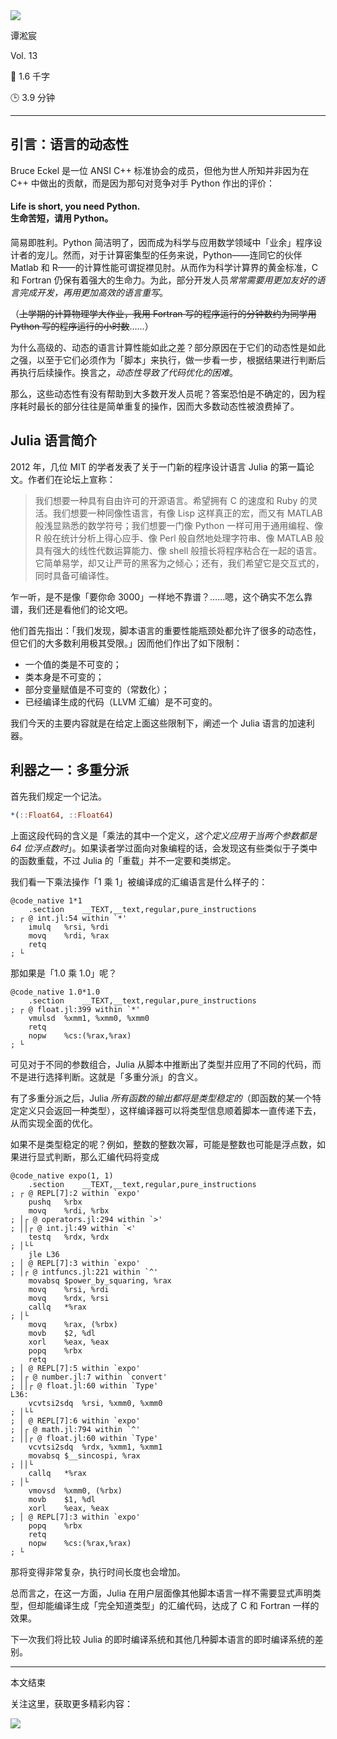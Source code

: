 <section id="frontmatter">
<section id="frontmatter-left">
<img id="avatar" src="https://tva1.sinaimg.cn/large/006y8mN6gy1g73qxb4k8xj30dw0dwgmu.jpg">
<p id="name">谭淞宸</p>
</section>
<section id="frontmatter-right">
<p id="number">Vol. 13</p>
<p id="word-count">📝 1.6 千字</p>
<p id="time-estimation">🕒 3.9 分钟</p>
</section>
</section>

---

## 引言：语言的动态性

Bruce Eckel 是一位 ANSI C++ 标准协会的成员，但他为世人所知并非因为在 C++ 中做出的贡献，而是因为那句对竞争对手 Python 作出的评价：

#### Life is short, you need Python.<br />生命苦短，请用 Python。

简易即胜利。Python 简洁明了，因而成为科学与应用数学领域中「业余」程序设计者的宠儿。然而，对于计算密集型的任务来说，Python——连同它的伙伴 Matlab 和 R——的计算性能可谓捉襟见肘。从而作为科学计算界的黄金标准，C 和 Fortran 仍保有着强大的生命力。为此，部分开发人员*常常需要用更加友好的语言完成开发，再用更加高效的语言重写*。

（~~上学期的计算物理学大作业，我用 Fortran 写的程序运行的分钟数约为同学用 Python 写的程序运行的小时数~~……）

为什么高级的、动态的语言计算性能如此之差？部分原因在于它们的动态性是如此之强，以至于它们必须作为「脚本」来执行，做一步看一步，根据结果进行判断后再执行后续操作。换言之，*动态性导致了代码优化的困难*。

那么，这些动态性有没有帮助到大多数开发人员呢？答案恐怕是不确定的，因为程序耗时最长的部分往往是简单重复的操作，因而大多数动态性被浪费掉了。

## Julia 语言简介

2012 年，几位 MIT 的学者发表了关于一门新的程序设计语言 Julia 的第一篇论文。作者们在论坛上宣称：

> 我们想要一种具有自由许可的开源语言。希望拥有 C 的速度和 Ruby 的灵活。我们想要一种同像性语言，有像 Lisp 这样真正的宏，而又有 MATLAB 般浅显熟悉的数学符号；我们想要一门像 Python 一样可用于通用编程、像 R 般在统计分析上得心应手、像 Perl 般自然地处理字符串、像 MATLAB 般具有强大的线性代数运算能力、像 shell 般擅长将程序粘合在一起的语言。它简单易学，却又让严苛的黑客为之倾心；还有，我们希望它是交互式的，同时具备可编译性。

乍一听，是不是像「要你命 3000」一样地不靠谱？……嗯，这个确实不怎么靠谱，我们还是看他们的论文吧。

他们首先指出：「我们发现，脚本语言的重要性能瓶颈处都允许了很多的动态性，但它们的大多数利用极其受限。」因而他们作出了如下限制：

- 一个值的类是不可变的；
- 类本身是不可变的；
- 部分变量赋值是不可变的（常数化）；
- 已经编译生成的代码（LLVM 汇编）是不可变的。

我们今天的主要内容就是在给定上面这些限制下，阐述一个 Julia 语言的加速利器。

## 利器之一：多重分派

首先我们规定一个记法。

```julia
*(::Float64, ::Float64)
```

上面这段代码的含义是「乘法的其中一个定义，*这个定义应用于当两个参数都是 64 位浮点数时*」。如果读者学过面向对象编程的话，会发现这有些类似于子类中的函数重载，不过 Julia 的「重载」并不一定要和类绑定。

我们看一下乘法操作「1 乘 1」被编译成的汇编语言是什么样子的：

```assembly
@code_native 1*1
	.section	__TEXT,__text,regular,pure_instructions
; ┌ @ int.jl:54 within `*'
	imulq	%rsi, %rdi
	movq	%rdi, %rax
	retq
; └
```

那如果是「1.0 乘 1.0」呢？

```assembly
@code_native 1.0*1.0
	.section	__TEXT,__text,regular,pure_instructions
; ┌ @ float.jl:399 within `*'
	vmulsd	%xmm1, %xmm0, %xmm0
	retq
	nopw	%cs:(%rax,%rax)
; └
```

可见对于不同的参数组合，Julia 从脚本中推断出了类型并应用了不同的代码，而不是进行选择判断。这就是「多重分派」的含义。

有了多重分派之后，Julia *所有函数的输出都将是类型稳定的*（即函数的某一个特定定义只会返回一种类型），这样编译器可以将类型信息顺着脚本一直传递下去，从而实现全面的优化。

如果不是类型稳定的呢？例如，整数的整数次幂，可能是整数也可能是浮点数，如果进行显式判断，那么汇编代码将变成

```assembly
@code_native expo(1, 1)
	.section	__TEXT,__text,regular,pure_instructions
; ┌ @ REPL[7]:2 within `expo'
	pushq	%rbx
	movq	%rdi, %rbx
; │┌ @ operators.jl:294 within `>'
; ││┌ @ int.jl:49 within `<'
	testq	%rdx, %rdx
; │└└
	jle	L36
; │ @ REPL[7]:3 within `expo'
; │┌ @ intfuncs.jl:221 within `^'
	movabsq	$power_by_squaring, %rax
	movq	%rsi, %rdi
	movq	%rdx, %rsi
	callq	*%rax
; │└
	movq	%rax, (%rbx)
	movb	$2, %dl
	xorl	%eax, %eax
	popq	%rbx
	retq
; │ @ REPL[7]:5 within `expo'
; │┌ @ number.jl:7 within `convert'
; ││┌ @ float.jl:60 within `Type'
L36:
	vcvtsi2sdq	%rsi, %xmm0, %xmm0
; │└└
; │ @ REPL[7]:6 within `expo'
; │┌ @ math.jl:794 within `^'
; ││┌ @ float.jl:60 within `Type'
	vcvtsi2sdq	%rdx, %xmm1, %xmm1
	movabsq	$__sincospi, %rax
; ││└
	callq	*%rax
; │└
	vmovsd	%xmm0, (%rbx)
	movb	$1, %dl
	xorl	%eax, %eax
; │ @ REPL[7]:3 within `expo'
	popq	%rbx
	retq
	nopw	%cs:(%rax,%rax)
; └
```

那将变得非常复杂，执行时间长度也会增加。

总而言之，在这一方面，Julia 在用户层面像其他脚本语言一样不需要显式声明类型，但却能编译生成「完全知道类型」的汇编代码，达成了 C 和 Fortran 一样的效果。

下一次我们将比较 Julia 的即时编译系统和其他几种脚本语言的即时编译系统的差别。

---

<section id="backmatter">
<p id="end">本文结束</p>
<p id="more">关注这里，获取更多精彩内容：</p>
<img src="https://tva1.sinaimg.cn/large/006y8mN6ly1g77q459r7nj30u00u0tae.jpg">
</section>
